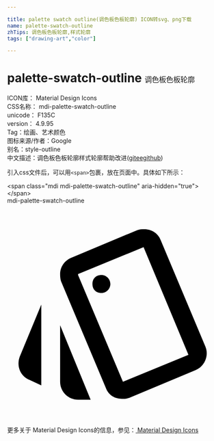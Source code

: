 ```yaml
---

title: palette swatch outline(调色板色板轮廓) ICON转svg、png下载
name: palette-swatch-outline
zhTips: 调色板色板轮廓,样式轮廓
tags: ["drawing-art","color"]

---
```


# palette-swatch-outline  <small style="font-size: 60%;font-weight: 100">调色板色板轮廓</small>


<div class="detail-page">
<p>
<span>
ICON库：
<span class="badge-secondary badge">Material Design Icons</span> 
</span>
<br/>
<span>
CSS名称：
<span class="badge-secondary badge">mdi-palette-swatch-outline</span> 
</span>
<br/>
<span>
unicode：
<span class="badge-secondary badge">F135C</span> 
<copy-btn content='F135C' btn-title=""></copy-btn>
<copy-btn :content='String.fromCodePoint(parseInt("F135C", 16))' btn-title="复制U"></copy-btn>
</span>
<br/>
<span>
version：
<span class="badge-secondary badge">4.9.95</span> 
</span><br/><span>Tag：<span class="badge-light badge"><router-link to="/tags/drawing-art.html">绘画、艺术</router-link></span><span class="badge-light badge"><router-link to="/tags/color.html">颜色</router-link></span></span>
<br/>
<span>图标来源/作者：<span class="badge-light badge">Google</span></span> 
<br/>
<span>别名：<span class="badge-light badge">style-outline</span></span><br/><span class="zh-detail">中文描述：<span class="badge-primary badge">调色板色板轮廓</span><span class="badge-primary badge">样式轮廓</span><span class="help-link"><span>帮助改进</span>(<a href="https://gitee.com/liuwave/icon-helper/edit/master/json/material/palette-swatch-outline.json" target="_blank" rel="noopener noreferrer">gitee</a><a href="https://github.com/liuwave/icon-helper/edit/master/json/material/palette-swatch-outline.json" target="_blank" rel="noopener noreferrer">github</a></span>)</span><br/>
</p>
</div>
<div class="alert alert-dark">
  <i class="mdi mdi-palette-swatch-outline mdi-48px"></i>
  <i class="mdi mdi-palette-swatch-outline mdi-36px"></i>
  <i class="mdi mdi-palette-swatch-outline mdi-24px"></i>
  <i class="mdi mdi-palette-swatch-outline mdi-18px"></i>
</div>
<div>
  <p>引入css文件后，可以用<code>&lt;span&gt;</code>包裹，放在页面中。具体如下所示：    
  </p>
  <div class="alert alert-primary" style="font-size: 14px">
    &lt;span class="mdi mdi-palette-swatch-outline" aria-hidden="true"&gt;&lt;/span&gt;
    <copy-btn content='<span class="mdi mdi-palette-swatch-outline" aria-hidden="true"></span>'></copy-btn>
  </div>
  <div class="alert alert-secondary">
    <i class="mdi mdi-palette-swatch-outline"
    style="font-size: 24px"
    aria-hidden="true"></i> mdi-palette-swatch-outline
    <copy-btn content="mdi-palette-swatch-outline" btn-title="复制图标名称"></copy-btn>
  </div>
</div>
<div id="svg" class="svg-wrap">
<svg xmlns="http://www.w3.org/2000/svg" viewBox="0 0 24 24"><path d="M2.5 19.6L3.8 20.2V11.2L1.4 17C1 18.1 1.5 19.2 2.5 19.6M15.2 4.8L20.2 16.8L12.9 19.8L7.9 7.9V7.8L15.2 4.8M15.3 2.8C15 2.8 14.8 2.8 14.5 2.9L7.1 6C6.4 6.3 5.9 7 5.9 7.8C5.9 8 5.9 8.3 6 8.6L11 20.5C11.3 21.3 12 21.7 12.8 21.7C13.1 21.7 13.3 21.7 13.6 21.6L21 18.5C22 18.1 22.5 16.9 22.1 15.9L17.1 4C16.8 3.2 16 2.8 15.3 2.8M10.5 9.9C9.9 9.9 9.5 9.5 9.5 8.9S9.9 7.9 10.5 7.9C11.1 7.9 11.5 8.4 11.5 8.9S11.1 9.9 10.5 9.9M5.9 19.8C5.9 20.9 6.8 21.8 7.9 21.8H9.3L5.9 13.5V19.8Z" /></svg>
</div>
<detail full-name='mdi-palette-swatch-outline'></detail>
    
<div><p>更多关于 Material Design Icons的信息，参见：<a target="_blank" href="https://iconhelper.cn/material.html"> Material Design Icons</a>
</p></div>

